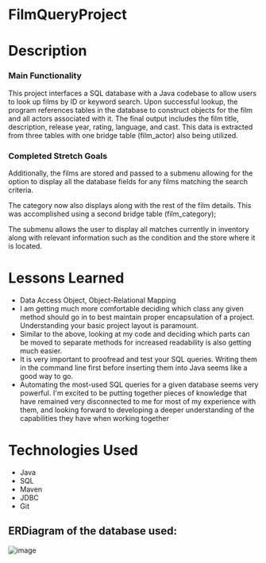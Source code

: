 # FilmQueryProject

# Description
### Main Functionality

This project interfaces a SQL database with a Java codebase to allow users to look up films by ID or keyword search. Upon successful lookup, the program references tables in the database to construct objects for the film and all actors associated with it. The final output includes the film title, description, release year, rating, language, and cast. This data is extracted from three tables with one bridge table (film_actor) also being utilized.  

### Completed Stretch Goals

Additionally, the films are stored and passed to a submenu allowing for the option to display all the database fields for any films matching the search criteria. 

The category now also displays along with the rest of the film details. This was accomplished using a second bridge table (film_category);

The submenu allows the user to display all matches currently in inventory along with relevant information such as the condition and the store where it is located. 

# Lessons Learned

- Data Access Object, Object-Relational Mapping
- I am getting much more comfortable deciding which class any given method should go in to best maintain proper encapsulation of a project. Understanding your basic project layout is paramount. 
- Similar to the above, looking at my code and deciding which parts can be moved to separate methods for increased readability is also getting much easier. 
- It is very important to proofread and test your SQL queries. Writing them in the command line first before inserting them into Java seems like a good way to go.
- Automating the most-used SQL queries for a given database seems very powerful. I'm excited to be putting together pieces of knowledge that have remained very disconnected to me for most of my experience with them, and looking forward to developing a deeper understanding of the capabilities they have when working together

# Technologies Used
- Java
- SQL
- Maven
- JDBC
- Git

## ERDiagram of the database used:
![image](https://user-images.githubusercontent.com/112978206/205415736-2b2c3392-118c-4487-b654-1aa7a843350b.png)
